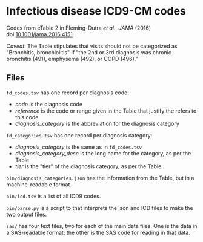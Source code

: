 # Infectious disease ICD9-CM codes

Codes from eTable 2 in Fleming-Dutra *et al*., *JAMA* (2016)
doi:[10.1001/jama.2016.4151](http://dx.doi.org/10.1001/jama.2016.4151).

*Caveat*: The Table stipulates that visits should not be categorized as
"Bronchitis, bronchiolitis" if "the 2nd or 3rd diagnosis was chronic bronchitis
(491), emphysema (492), or COPD (496)."

## Files

`fd_codes.tsv` has one record per diagnosis code:

- *code* is the diagnosis code
- *reference* is the code or range given in the Table that justify the refers to this code
- *diagnosis_category* is the abbreviation for the diagnosis category

`fd_categories.tsv` has one record per diagnosis category:

- *diagnosis_category* is the same as in `fd_codes.tsv`
- *diagnosis_category_desc* is the long name for the category, as per the Table
- *tier* is the "tier" of the diagnosis category, as per the Table

`bin/diagnosis_categories.json` has the information from the Table, but in a
machine-readable format.

`bin/icd.tsv` is a list of all ICD9 codes.

`bin/parse.py` is a script to that interprets the json and ICD files to make the
two output files.

`sas/` has four text files, two for each of the main data files. One is the data
in a SAS-readable format; the other is the SAS code for reading in that data.

